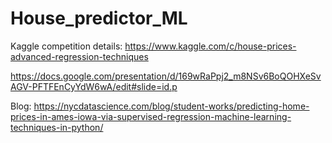 # House_predictor_ML

Kaggle competition details: https://www.kaggle.com/c/house-prices-advanced-regression-techniques

https://docs.google.com/presentation/d/169wRaPpj2_m8NSv6BoQOHXeSvAGV-PFTFEnCyYdW6wA/edit#slide=id.p

Blog: https://nycdatascience.com/blog/student-works/predicting-home-prices-in-ames-iowa-via-supervised-regression-machine-learning-techniques-in-python/


